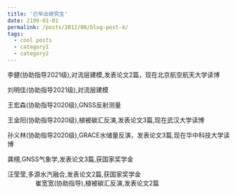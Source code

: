 ```yaml
---
title: '已毕业研究生'
date: 2199-01-01
permalink: /posts/2012/08/blog-post-4/
tags:
  - cool posts
  - category1
  - category2
---
```

李健(协助指导2021级),对流层建模,发表论文2篇，现在北京航空航天大学读博    
    
刘明佳(协助指导2021级),对流层建模         
    
王宏森(协助指导2020级),GNSS反射测量      
      
王金阳(协助指导2020级),植被碳汇反演,发表论文3篇,现在武汉大学读博      
     
孙义林(协助指导2020级),GRACE水储量反演，发表论文3篇,现在华中科技大学读博        
      
龚栩,GNSS气象学,发表论文3篇,获国家奖学金     
    
汪莹莹,多源水汽融合,发表论文2篇,获国家奖学金           
<br>                         
崔宽宽(协助指导),植被碳汇反演,发表论文2篇    
   
<br>
